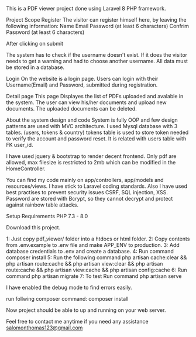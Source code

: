 This is a PDF viewer project done using Laravel 8 PHP framework.

Project Scope
Register The visitor can register himself here, by leaving the following information:
Name
Email
Password (at least 6 characters)
Confrim Password (at least 6 characters)

After clicking on submit

The system has to check if the username doesn't exist. If it does the visitor needs to get a warning and had to choose another username.
All data must be stored in a database.

Login On the website is a login page. Users can login with their Username(Email) and Password, submitted during registration.

Detail page  This page Displayes the list of PDFs uploaded and avalable in the system. The user can view his/her documents and upload new documents. The uploaded documents can be deleted.


About the system design and code
System is fully OOP and few design patterns are used with MVC architecture. I used Mysql database with 3 tables. (users, tokens & country) tokens table is used to store token needed to verify the account and password reset. It is related with users table with FK user_id.

I have used jquery & bootstrap to render decent frontend. Only pdf are allowed, max filesize is restricted to 2mb which can be modified in the HomeController.

You can find my code mainly on app/controllers, app/models and resources/views. I have stick to Laravel coding standards. Also I have used best practises to prevent security issues CSRF, SQL injection, XSS. Password are stored with Bcrypt, so they cannot decrypt and protect against rainbow table attacks.


Setup
Requirements PHP 7.3 - 8.0

Download this project.

1: Just copy pdf_viewer/ folder into a htdocs or html folder.
2: Copy contents from .env.example to .env file and make APP_ENV to production.
3: Add database credentials to .env and create a database.
4: Run command composer install
5: Run the following command php artisan cache:clear && php artisan route:cache && php artisan view:clear && php artisan route:cache && php artisan view:cache && php artisan config:cache
6: Run command php artisan migrate
7: To test Run command php artisan serve

I have enabled the debug mode to find errors easily.

run follwing composer command: composer install

Now project should be able to up and running on your web server.

Feel free to contact me anytime if you need any assistance salomonthomas123@gmail.com
